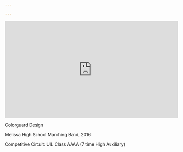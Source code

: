 ```yaml
---

---
```


<iframe width="560" height="315" src="https://www.youtube.com/embed/UQK7m95n5jg?rel=0&amp;controls=0&amp;showinfo=0" frameborder="0" allowfullscreen></iframe>

Colorguard Design

Melissa High School Marching Band, 2016

Competitive Circuit: UIL Class AAAA (7 time High Auxiliary)
